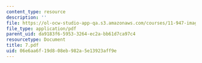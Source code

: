 ```yaml
---
content_type: resource
description: ''
file: https://ol-ocw-studio-app-qa.s3.amazonaws.com/courses/11-947-imaging-the-city-the-place-of-media-in-city-design-and-development-fall-1998/06e6aa6f19d808eb982a5e13923aff9e_7.pdf
file_type: application/pdf
parent_uid: da9183f6-5953-3264-ec2a-bb61d7ca97c4
resourcetype: Document
title: 7.pdf
uid: 06e6aa6f-19d8-08eb-982a-5e13923aff9e
---
```

